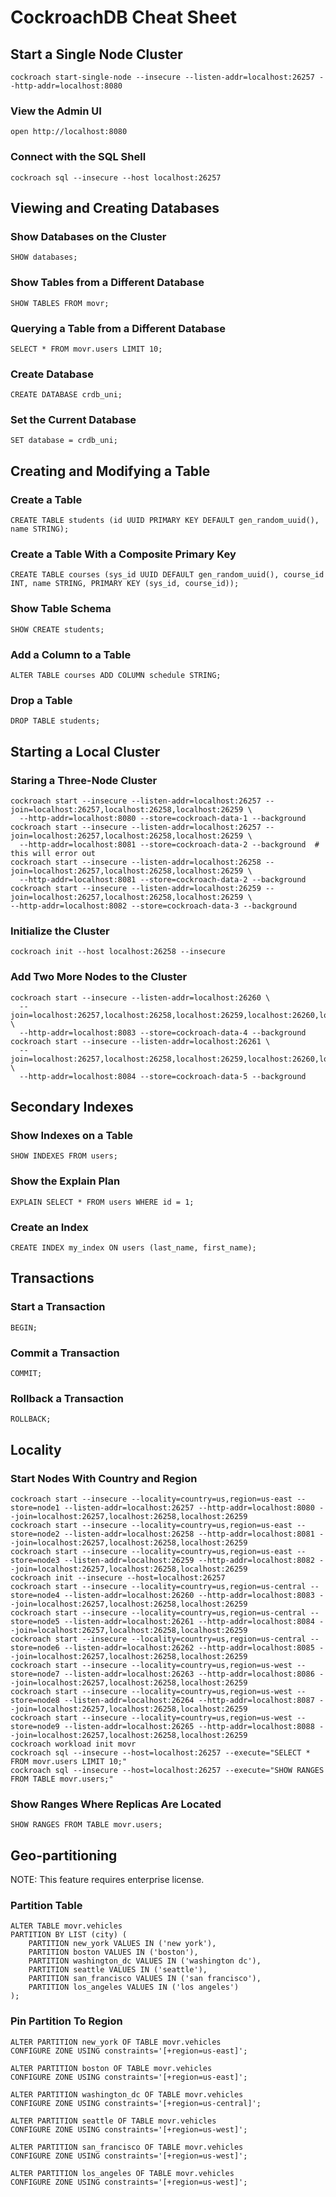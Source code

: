# CockroachDB Cheat Sheet

## Start a Single Node Cluster
```cockroach start-single-node --insecure --listen-addr=localhost:26257 --http-addr=localhost:8080```

### View the Admin UI
```open http://localhost:8080```

### Connect with the SQL Shell
```cockroach sql --insecure --host localhost:26257```

## Viewing and Creating Databases

### Show Databases on the Cluster
```SHOW databases;```

### Show Tables from a Different Database
```SHOW TABLES FROM movr;```

### Querying a Table from a Different Database
```SELECT * FROM movr.users LIMIT 10;```

### Create Database
```CREATE DATABASE crdb_uni;```

### Set the Current Database
```SET database = crdb_uni;```

## Creating and Modifying a Table

### Create a Table
```CREATE TABLE students (id UUID PRIMARY KEY DEFAULT gen_random_uuid(), name STRING);```

### Create a Table With a Composite Primary Key
```CREATE TABLE courses (sys_id UUID DEFAULT gen_random_uuid(), course_id INT, name STRING, PRIMARY KEY (sys_id, course_id));```

### Show Table Schema
```SHOW CREATE students;```

### Add a Column to a Table
```ALTER TABLE courses ADD COLUMN schedule STRING;```

### Drop a Table
```DROP TABLE students;```

## Starting a Local Cluster

### Staring a Three-Node Cluster
```
cockroach start --insecure --listen-addr=localhost:26257 --join=localhost:26257,localhost:26258,localhost:26259 \
  --http-addr=localhost:8080 --store=cockroach-data-1 --background
cockroach start --insecure --listen-addr=localhost:26257 --join=localhost:26257,localhost:26258,localhost:26259 \
  --http-addr=localhost:8081 --store=cockroach-data-2 --background  # this will error out
cockroach start --insecure --listen-addr=localhost:26258 --join=localhost:26257,localhost:26258,localhost:26259 \
  --http-addr=localhost:8081 --store=cockroach-data-2 --background
cockroach start --insecure --listen-addr=localhost:26259 --join=localhost:26257,localhost:26258,localhost:26259 \
--http-addr=localhost:8082 --store=cockroach-data-3 --background
```
### Initialize the Cluster
```cockroach init --host localhost:26258 --insecure```

### Add Two More Nodes to the Cluster
```
cockroach start --insecure --listen-addr=localhost:26260 \
  --join=localhost:26257,localhost:26258,localhost:26259,localhost:26260,localhost:26261 \
  --http-addr=localhost:8083 --store=cockroach-data-4 --background
cockroach start --insecure --listen-addr=localhost:26261 \
  --join=localhost:26257,localhost:26258,localhost:26259,localhost:26260,localhost:26261 \
  --http-addr=localhost:8084 --store=cockroach-data-5 --background
```

## Secondary Indexes

### Show Indexes on a Table
```SHOW INDEXES FROM users;```

### Show the Explain Plan
```EXPLAIN SELECT * FROM users WHERE id = 1;```

### Create an Index
```CREATE INDEX my_index ON users (last_name, first_name);```

## Transactions

### Start a Transaction
```BEGIN;```

### Commit a Transaction
```COMMIT;```

### Rollback a Transaction
```ROLLBACK;```

## Locality

### Start Nodes With Country and Region
```
cockroach start --insecure --locality=country=us,region=us-east --store=node1 --listen-addr=localhost:26257 --http-addr=localhost:8080 --join=localhost:26257,localhost:26258,localhost:26259
cockroach start --insecure --locality=country=us,region=us-east --store=node2 --listen-addr=localhost:26258 --http-addr=localhost:8081 --join=localhost:26257,localhost:26258,localhost:26259
cockroach start --insecure --locality=country=us,region=us-east --store=node3 --listen-addr=localhost:26259 --http-addr=localhost:8082 --join=localhost:26257,localhost:26258,localhost:26259
cockroach init --insecure --host=localhost:26257
cockroach start --insecure --locality=country=us,region=us-central --store=node4 --listen-addr=localhost:26260 --http-addr=localhost:8083 --join=localhost:26257,localhost:26258,localhost:26259
cockroach start --insecure --locality=country=us,region=us-central --store=node5 --listen-addr=localhost:26261 --http-addr=localhost:8084 --join=localhost:26257,localhost:26258,localhost:26259
cockroach start --insecure --locality=country=us,region=us-central --store=node6 --listen-addr=localhost:26262 --http-addr=localhost:8085 --join=localhost:26257,localhost:26258,localhost:26259
cockroach start --insecure --locality=country=us,region=us-west --store=node7 --listen-addr=localhost:26263 --http-addr=localhost:8086 --join=localhost:26257,localhost:26258,localhost:26259
cockroach start --insecure --locality=country=us,region=us-west --store=node8 --listen-addr=localhost:26264 --http-addr=localhost:8087 --join=localhost:26257,localhost:26258,localhost:26259
cockroach start --insecure --locality=country=us,region=us-west --store=node9 --listen-addr=localhost:26265 --http-addr=localhost:8088 --join=localhost:26257,localhost:26258,localhost:26259
cockroach workload init movr
cockroach sql --insecure --host=localhost:26257 --execute="SELECT * FROM movr.users LIMIT 10;"
cockroach sql --insecure --host=localhost:26257 --execute="SHOW RANGES FROM TABLE movr.users;"
```

### Show Ranges Where Replicas Are Located
```SHOW RANGES FROM TABLE movr.users;```

## Geo-partitioning
NOTE: This feature requires enterprise license.

### Partition Table
```
ALTER TABLE movr.vehicles
PARTITION BY LIST (city) (
    PARTITION new_york VALUES IN ('new york'),
    PARTITION boston VALUES IN ('boston'),
    PARTITION washington_dc VALUES IN ('washington dc'),
    PARTITION seattle VALUES IN ('seattle'),
    PARTITION san_francisco VALUES IN ('san francisco'),
    PARTITION los_angeles VALUES IN ('los angeles')
);
```

### Pin Partition To Region
```
ALTER PARTITION new_york OF TABLE movr.vehicles
CONFIGURE ZONE USING constraints='[+region=us-east]';

ALTER PARTITION boston OF TABLE movr.vehicles
CONFIGURE ZONE USING constraints='[+region=us-east]';

ALTER PARTITION washington_dc OF TABLE movr.vehicles
CONFIGURE ZONE USING constraints='[+region=us-central]';

ALTER PARTITION seattle OF TABLE movr.vehicles
CONFIGURE ZONE USING constraints='[+region=us-west]';

ALTER PARTITION san_francisco OF TABLE movr.vehicles
CONFIGURE ZONE USING constraints='[+region=us-west]';

ALTER PARTITION los_angeles OF TABLE movr.vehicles
CONFIGURE ZONE USING constraints='[+region=us-west]';
```
